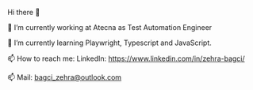Hi there 👋

🔭 I’m currently working at Atecna as Test Automation Engineer

🌱 I’m currently learning Playwright, Typescript and JavaScript.

📫 How to reach me: LinkedIn: https://www.linkedin.com/in/zehra-bagci/

📫                  Mail:   bagci_zehra@outlook.com
